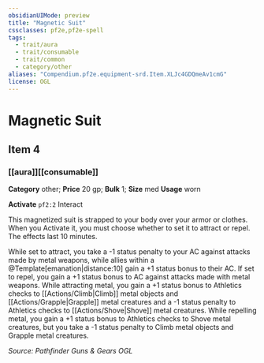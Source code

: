```yaml
---
obsidianUIMode: preview
title: "Magnetic Suit"
cssclasses: pf2e,pf2e-spell
tags:
  - trait/aura
  - trait/consumable
  - trait/common
  - category/other
aliases: "Compendium.pf2e.equipment-srd.Item.XLJc4GDQmeAv1cmG"
license: OGL
---
```

# Magnetic Suit
## Item 4
### [[aura]][[consumable]]

**Category** other; 
**Price** 20 gp; 
**Bulk** 1; **Size** med
**Usage** worn

**Activate** `pf2:2` Interact

This magnetized suit is strapped to your body over your armor or clothes. When you Activate it, you must choose whether to set it to attract or repel. The effects last 10 minutes.

While set to attract, you take a -1 status penalty to your AC against attacks made by metal weapons, while allies within a @Template\[emanation|distance:10\] gain a +1 status bonus to their AC. If set to repel, you gain a +1 status bonus to AC against attacks made with metal weapons. While attracting metal, you gain a +1 status bonus to Athletics checks to [[Actions/Climb|Climb]] metal objects and [[Actions/Grapple|Grapple]] metal creatures and a -1 status penalty to Athletics checks to [[Actions/Shove|Shove]] metal creatures. While repelling metal, you gain a +1 status bonus to Athletics checks to Shove metal creatures, but you take a -1 status penalty to Climb metal objects and Grapple metal creatures.

*Source: Pathfinder Guns & Gears*
*OGL*